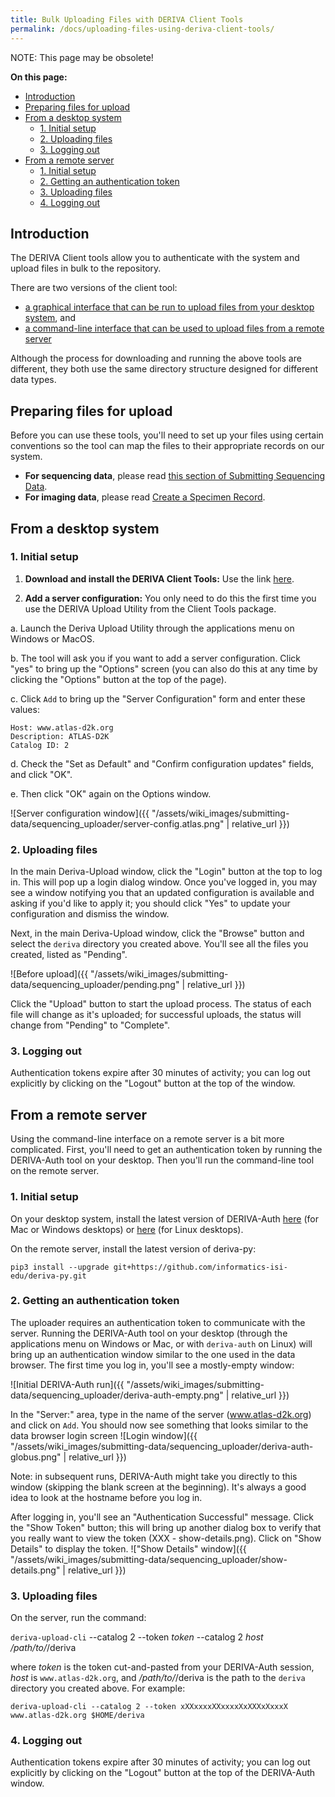 ```yaml
---
title: Bulk Uploading Files with DERIVA Client Tools
permalink: /docs/uploading-files-using-deriva-client-tools/
---
```


NOTE: This page may be obsolete!

**On this page:**
- [Introduction](#introduction)
- [Preparing files for upload](#preparing-files-for-upload)
- [From a desktop system](#from-a-desktop-system)
  - [1. Initial setup](#1-initial-setup)
  - [2. Uploading files](#2-uploading-files)
  - [3. Logging out](#3-logging-out)
- [From a remote server](#from-a-remote-server)
  - [1. Initial setup](#1-initial-setup-1)
  - [2. Getting an authentication token](#2-getting-an-authentication-token)
  - [3. Uploading files](#3-uploading-files)
  - [4. Logging out](#4-logging-out)

## Introduction

The DERIVA Client tools allow you to authenticate with the system and upload files in bulk to the repository.

There are two versions of the client tool:
* [a graphical interface that can be run to upload files from your desktop system](#from-a-desktop-system), and
* [a command-line interface that can be used to upload files from a remote server](#from-a-remote-server)

Although the process for downloading and running the above tools are different, they both use the same directory structure designed for different data types.

## Preparing files for upload

Before you can use these tools, you'll need to set up your files using certain conventions so the tool can map the files to their appropriate records on our system.

* **For sequencing data**, please read [this section of Submitting Sequencing Data](../submitting-sequencing-data-v3#5-upload-sequencing-and-analysis-files).
* **For imaging data**, please read [Create a Specimen Record](../specimen-v2/#2-create-a-specimen-record).

## From a desktop system

### 1. Initial setup

1. **Download and install the DERIVA Client Tools:** Use the link [here](https://github.com/informatics-isi-edu/deriva-client#installer-packages-for-windows-and-macosx).

2. **Add a server configuration:** You only need to do this the first time you use the DERIVA Upload Utility from the Client Tools package.

  a. Launch the Deriva Upload Utility through the applications menu on Windows or MacOS.

  b. The tool will ask you if you want to add a server configuration. Click "yes" to bring up the "Options" screen (you can also do this at any time by clicking the "Options" button at the top of the page).

  c. Click `Add` to bring up the "Server Configuration" form and enter these values:

```
Host: www.atlas-d2k.org
Description: ATLAS-D2K
Catalog ID: 2
```

  d. Check the "Set as Default" and "Confirm configuration updates" fields, and click "OK".

  e. Then click "OK" again on the Options window.

![Server configuration window]({{ "/assets/wiki_images/submitting-data/sequencing_uploader/server-config.atlas.png" | relative_url }})

### 2. Uploading files

In the main Deriva-Upload window, click the "Login" button at the top to log in. This will pop up a login dialog window. Once you've logged in, you may see a window notifying you that an updated configuration is available and asking if you'd like to apply it; you should click "Yes" to update your configuration and dismiss the window.

Next, in the main Deriva-Upload window, click the "Browse" button and select the `deriva` directory you created above. You'll see all the files you created, listed as "Pending".

![Before upload]({{ "/assets/wiki_images/submitting-data/sequencing_uploader/pending.png" | relative_url }})

Click the "Upload" button to start the upload process. The status of each file will change as it's uploaded; for successful uploads, the status will change from "Pending" to "Complete".

### 3. Logging out

Authentication tokens expire after 30 minutes of activity; you can log out explicitly by clicking on the "Logout" button at the top of the window.


## From a remote server

Using the command-line interface on a remote server is a bit more complicated. First, you'll need to get an authentication token by running the DERIVA-Auth tool on your desktop. Then you'll run the command-line tool on the remote server.

### 1. Initial setup

On your desktop system, install the latest version of DERIVA-Auth [here](https://github.com/informatics-isi-edu/deriva-qt/releases) (for Mac or Windows desktops) or [here](https://github.com/informatics-isi-edu/deriva-qt) (for Linux desktops).

On the remote server, install the latest version of deriva-py:
```
pip3 install --upgrade git+https://github.com/informatics-isi-edu/deriva-py.git
```

### 2. Getting an authentication token

The uploader requires an authentication token to communicate with the server. Running the DERIVA-Auth tool on your desktop (through the applications menu on Windows or Mac, or with `deriva-auth` on Linux) will bring up an authentication window similar to the one used in the data browser. The first time you log in, you'll see a mostly-empty window:

![Initial DERIVA-Auth run]({{ "/assets/wiki_images/submitting-data/sequencing_uploader/deriva-auth-empty.png" | relative_url }})

In the "Server:" area, type in the name of the server (www.atlas-d2k.org) and click on `Add`. You should now see something that looks similar to the data browser login screen
![Login window]({{ "/assets/wiki_images/submitting-data/sequencing_uploader/deriva-auth-globus.png" | relative_url }})

Note: in subsequent runs, DERIVA-Auth might take you directly to this window (skipping the blank screen at the beginning). It's always a good idea to look at the hostname before you log in.

After logging in, you'll see an "Authentication Successful" message. Click the "Show Token" button; this will bring up another dialog box to verify that you really want to view the token (XXX - show-details.png). Click on "Show Details" to display the token.
!["Show Details" window]({{ "/assets/wiki_images/submitting-data/sequencing_uploader/show-details.png" | relative_url }})

### 3. Uploading files

On the server, run the command:

`deriva-upload-cli` --catalog 2 --token _token_ --catalog 2 _host_ _/path/to/_/deriva

where _token_ is the token cut-and-pasted from your DERIVA-Auth session, _host_ is `www.atlas-d2k.org`, and _/path/to/_/deriva is the path to the `deriva` directory you created above. For example:
```
deriva-upload-cli --catalog 2 --token xXXxxxxXXxxxxXxXXXxXxxxX www.atlas-d2k.org $HOME/deriva
```

### 4. Logging out

Authentication tokens expire after 30 minutes of activity; you can log out explicitly by clicking on the "Logout" button at the top of the DERIVA-Auth window.
